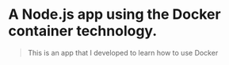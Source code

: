 # A Node.js app using the Docker container technology.


>This is an app that I developed to learn how to use Docker
